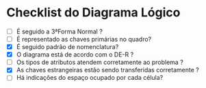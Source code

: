 # Checklist do Diagrama Lógico

- [ ] É seguido a 3ªForma Normal ?
- [ ] É representado as chaves primárias no quadro?
- [x] É seguido padrão de nomenclatura?
- [x] O diagrama está de acordo com o DE-R ?
- [ ] Os tipos de atributos atendem corretamente ao problema ?
- [x] As chaves estrangeiras estão sendo transferidas corretamente ?
- [ ] Há indicações do espaço ocupado por cada célula?
